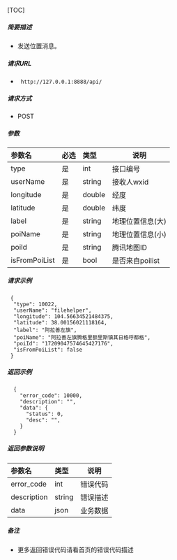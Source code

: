 

[TOC]
    
##### 简要描述

- 发送位置消息。

##### 请求URL
- ` http://127.0.0.1:8888/api/`
  
##### 请求方式
- POST 

##### 参数

|参数名|必选|类型|说明|
|:----    |:---|:----- |-----   |
|type |是  |int | 接口编号    |
|userName |是  |string | 接收人wxid    |
|longitude     |是  |double | 经度    |
|latitude     |是  |double | 纬度    |
|label     |是  |string | 地理位置信息(大)    |
|poiName     |是  |string | 地理位置信息(小)    |
|poiId     |是  |string | 腾讯地图ID    |
|isFromPoiList     |是  |bool | 是否来自poilist    |

##### 请求示例

```
 {
  "type": 10022,
  "userName": "filehelper",
  "longitude": 104.56634521484375,
  "latitude": 38.00156021118164,
  "label": "阿拉善左旗",
  "poiName": "阿拉善左旗腾格里额里斯镇其日格呼都格",
  "poiId": "17209047574645427176",
  "isFromPoiList": false
 } 
```

##### 返回示例 

``` 
  {
    "error_code": 10000,
    "description": "",
    "data": {
      "status": 0,
      "desc": "",
    }
  }
```

##### 返回参数说明 

|参数名|类型|说明|
|:-----  |:-----|-----                           |
|error_code |int   |错误代码  |
|description|string|错误描述|
|data|json|业务数据|

##### 备注 

- 更多返回错误代码请看首页的错误代码描述






